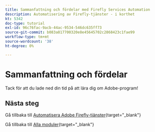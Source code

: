 ```yaml
---
title: Sammanfattning och fördelar med Firefly Services Automation
description: Automatisering av Firefly-tjänster - i korthet
kt: 5342
doc-type: tutorial
exl-id: 96c76fac-9acb-44ac-9534-546dc635ff73
source-git-commit: b083a817700320e8e45645702c2868423c1fae99
workflow-type: tm+mt
source-wordcount: '38'
ht-degree: 0%

---
```


# Sammanfattning och fördelar

Tack för att du lade ned din tid på att lära dig om Adobe-program!

## Nästa steg

Gå tillbaka till [Automatisera Adobe Firefly-tjänster](./automation.md){target="_blank"}

Gå tillbaka till [Alla moduler](./../../../overview.md){target="_blank"}
